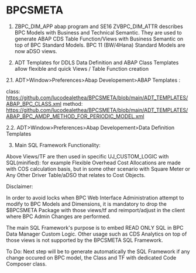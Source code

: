 # BPCSMETA

1. ZBPC_DIM_APP abap program and SE16 ZVBPC_DIM_ATTR describes BPC Models with Business and Technical Semantic.
They are used to generate ABAP CDS Table Function/Views with Business Semantic on top of BPC Standard Models. 
BPC 11 (BW/4Hana) Standard Models are now aDSO views.

2. ADT Templates for DDLS Data Definition and ABAP Class Templates allow flexible and quick Views / Table Function creation

2.1. ADT>Window>Preferences>Abap Developement>ABAP Templates : 

class: https://github.com/lucodealethea/BPCSMETA/blob/main/ADT_TEMPLATES/ABAP_BPC_CLASS.xml 
method: https://github.com/lucodealethea/BPCSMETA/blob/main/ADT_TEMPLATES/ABAP_BPC_AMDP_METHOD_FOR_PERIODIC_MODEL.xml

2.2. ADT>Window>Preferences>Abap Developement>Data Definition Templates

3. Main SQL Framework Functionality:

Above Views/TF are then used in specific UJ_CUSTOM_LOGIC with SQL(minified): for example Flexible Overhead Cost Allocations are made with COS calculation basis, but in some other scenario with Square Meter or Any Other Driver Table/aDSO that relates to Cost Objects.

Disclaimer: 

In order to avoid locks when BPC Web Interface Administration attempt to modify to BPC Models and Dimensions, it is mandatory to drop the $BPCSMETA Package with those views/tf and reimport/adjust in the client where BPC Admin Changes are performed.

The main SQL Framework's purpose is to embed READ ONLY SQL in BPC Data Manager Custom Logic. 
Other usage such as CDS Analytics on top of those views is not supported by the BPCSMETA SQL Framework.

To Do:
Next step will be to generate automatically the SQL Framework if any change occured on BPC model, the Class and TF with dedicated Code Composer class.
